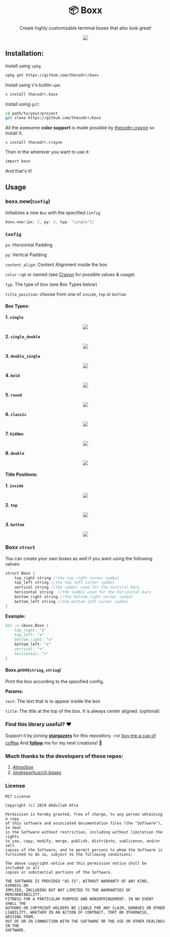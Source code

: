 <div align="center">
<h1>📦 Boxx</h1>
</div>

<p align="center">
Create highly customizable terminal boxes that also look great!
</p>

<p align="center">
<img src="https://raw.githubusercontent.com/thecodrr/boxx/master/Screenshots/main.png"/>
</p>

## Installation:

Install using `vpkg`

```bash
vpkg get https://github.com/thecodrr/boxx
```

Install using `V`'s builtin `vpm`:

```bash
v install thecodrr.boxx
```

Install using `git`:

```bash
cd path/to/your/project
git clone https://github.com/thecodrr/boxx
```

All the awesome **color support** is made possible by [thecodrr.crayon](https://github.com/thecodrr/crayon) so install it:

```
v install thecodrr.crayon
```

Then in the wherever you want to use it:

```v
import boxx
```

And that's it!

## Usage

### boxx.new(`Config`)

Initializes a new `Box` with the specified `Config`

```v
boxx.new({px: 2, py: 1, typ: "single"})
```

### `Config`

`px`: Horizontal Padding

`py`: Vertical Padding

`content_align`: Content Alignment inside the box

`color` :`rgb` or named (see [Crayon](https://github.com/thecodrr/crayon) for possible values & usage)

`typ`: The type of box (see Box Types below)

`title_position`: choose from one of `inside`, `top` or `bottom`

#### Box Types:

**1. `single`**

<p align="center">
<img src="https://raw.githubusercontent.com/thecodrr/boxx/master/Screenshots/square.png"/>
</p>

**2. `single_double`**

<p align="center">
<img src="https://raw.githubusercontent.com/thecodrr/boxx/master/Screenshots/single_double.png"/>
</p>

**3. `double_single`**

<p align="center">
<img src="https://raw.githubusercontent.com/thecodrr/boxx/master/Screenshots/double_single.png"/>
</p>

**4. `bold`**

<p align="center">
<img src="https://raw.githubusercontent.com/thecodrr/boxx/master/Screenshots/bold.png"/>
</p>

**5. `round`**

<p align="center">
<img src="https://raw.githubusercontent.com/thecodrr/boxx/master/Screenshots/round.png"/>
</p>

**6. `classic`**

<p align="center">
<img src="https://raw.githubusercontent.com/thecodrr/boxx/master/Screenshots/classic.png"/>
</p>

**7. `hidden`**

<p align="center">
<img src="https://raw.githubusercontent.com/thecodrr/boxx/master/Screenshots/hidden.png"/>
</p>

**8. `double`**

<p align="center">
<img src="https://raw.githubusercontent.com/thecodrr/boxx/master/Screenshots/double.png"/>
</p>

#### Title Positions:

**1. `inside`**

<p align="center">
<img src="https://raw.githubusercontent.com/thecodrr/boxx/master/Screenshots/square.png"/>
</p>

**2. `top`**

<p align="center">
<img src="https://raw.githubusercontent.com/thecodrr/boxx/master/Screenshots/top.png"/>
</p>

**3. `bottom`**

<p align="center">
<img src="https://raw.githubusercontent.com/thecodrr/boxx/master/Screenshots/bottom.png"/>
</p>

### Boxx `struct`

You can create your own boxes as well if you want using the following values:

```v
struct Boxx {
    top_right string //the top right corner symbol
    top_left string //the top left corner symbol
    vertical string //the symbol used for the vertical bars
    horizontal string  //the symbol used for the horizontal bars
    bottom_right string //the bottom right corner symbol
    bottom_left string //the bottom left corner symbol
}
```

**Example:**

```v
box := &boxx.Boxx {
    top_right: "x"
    top_left: "x"
    bottom_right: "x"
    bottom_left: "x"
    vertical: "+"
    horizontal: "+"
}
```

#### Boxx.print(`string`, `string`)

Print the box according to the specified config.

**Params:**

`text`: The text that is to appear inside the box

`title`: The title at the top of the box. It is always center aligned. (optional)

### Find this library useful? :heart:

Support it by joining **[stargazers](https://github.com/thecodrr/boxx/stargazers)** for this repository. :star:or [buy me a cup of coffee](https://ko-fi.com/thecodrr)
And **[follow](https://github.com/thecodrr)** me for my next creations! 🤩

### Much thanks to the developers of these repos:

1. [Atrox/box](https://github.com/Atrox/box)
2. [sindresorhus/cli-boxes](https://github.com/sindresorhus/cli-boxes)

### License

```
MIT License

Copyright (c) 2019 Abdullah Atta

Permission is hereby granted, free of charge, to any person obtaining a copy
of this software and associated documentation files (the "Software"), to deal
in the Software without restriction, including without limitation the rights
to use, copy, modify, merge, publish, distribute, sublicense, and/or sell
copies of the Software, and to permit persons to whom the Software is
furnished to do so, subject to the following conditions:

The above copyright notice and this permission notice shall be included in all
copies or substantial portions of the Software.

THE SOFTWARE IS PROVIDED "AS IS", WITHOUT WARRANTY OF ANY KIND, EXPRESS OR
IMPLIED, INCLUDING BUT NOT LIMITED TO THE WARRANTIES OF MERCHANTABILITY,
FITNESS FOR A PARTICULAR PURPOSE AND NONINFRINGEMENT. IN NO EVENT SHALL THE
AUTHORS OR COPYRIGHT HOLDERS BE LIABLE FOR ANY CLAIM, DAMAGES OR OTHER
LIABILITY, WHETHER IN AN ACTION OF CONTRACT, TORT OR OTHERWISE, ARISING FROM,
OUT OF OR IN CONNECTION WITH THE SOFTWARE OR THE USE OR OTHER DEALINGS IN THE
SOFTWARE.

```
